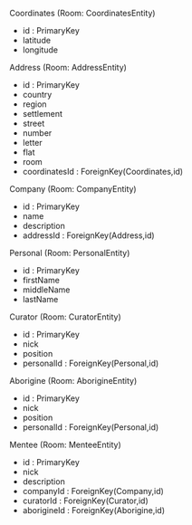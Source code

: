 Coordinates (Room: CoordinatesEntity)
- id : PrimaryKey
- latitude
- longitude


Address (Room: AddressEntity)
- id : PrimaryKey
- country
- region
- settlement
- street
- number
- letter
- flat
- room
- coordinatesId : ForeignKey(Coordinates,id)


Company (Room: CompanyEntity)
- id : PrimaryKey
- name
- description
- addressId : ForeignKey(Address,id)


Personal (Room: PersonalEntity)
- id : PrimaryKey
- firstName
- middleName
- lastName


Curator (Room: CuratorEntity)
- id : PrimaryKey
- nick
- position
- personalId : ForeignKey(Personal,id)


Aborigine (Room: AborigineEntity)   
- id : PrimaryKey
- nick
- position
- personalId : ForeignKey(Personal,id)


Mentee (Room: MenteeEntity)
- id : PrimaryKey
- nick
- description
- companyId : ForeignKey(Company,id)
- curatorId : ForeignKey(Curator,id)
- aborigineId : ForeignKey(Aborigine,id)
